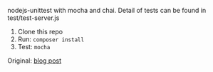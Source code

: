 nodejs-unittest with mocha and chai. Detail of tests can be found in test/test-server.js

1. Clone this repo
2. Run: `composer install`
3. Test: `mocha`
  
Original: [blog post](http://mherman.org/blog/2015/09/10/testing-node-js-with-mocha-and-chai/#.VfJlgVNViko)

